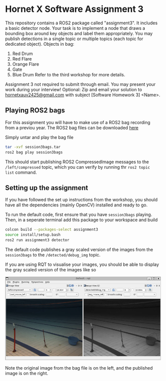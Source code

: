 # Hornet X Software Assignment 3

This repository contains a ROS2 package called "assignment3". It includes a basic detector node.
Your task is to implement a node that draws a bounding box around key objects and label them appropriately.
You may publish detections in a single topic or multiple topics (each topic for dedicated object).
Objects in bag:
1. Red Drum
2. Red Flare
3. Orange Flare
4. Gate
5. Blue Drum
Refer to the third workshop for more details.

Assignment 3 not required to submit through email. You may present your work during your interview!
Optional: Zip and email your solution to hornetxauv2425@gmail.com with subject [Software Homework 3] \<Name\>.

## Playing ROS2 bags

For this assignment you will have to make use of a ROS2 bag recording from a previou year.
The ROS2 bag files can be downloaded [here](https://drive.google.com/file/d/1Rtj0bMxOneBKzOfB2BrAZpJGxKcIMcY9/view?usp=drive_link)

Simply untar and play the bag file

```bash
tar -xvf session3bags.tar
ros2 bag play session3bags
```

This should start publishing ROS2 CompressedImage messages to the `/left/compressed` topic,
which you can verify by running thr `ros2 topic list` command.

## Setting up the assignment

If you have followed the set up instructions from the workshop,
you should have all the dependencies (mainly OpenCV) installed and ready to go.

To run the default code, first ensure that you have `session3bags` playing.
Then, in a seperate terminal add this package to your workspace and build

```bash
colcon build --packages-select assignment3
source install/setup.bash
ros2 run assignment3 detector
```

The default code publishes a gray scaled version of the images from the `session3bags` to the `/detected/debug_img` topic.

If you are using RQT to visualise your images,
you should be able to display the gray scaled version of the images like so

![image](assets/HornetXA3_Greyscale.png)

Note the original image from the bag file is on the left, and the published image is on the right.

